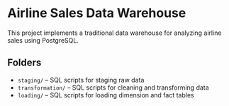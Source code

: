 # Airline Sales Data Warehouse

This project implements a traditional data warehouse for analyzing airline sales using PostgreSQL.

## Folders

- `staging/` – SQL scripts for staging raw data
- `transformation/` – SQL scripts for cleaning and transforming data
- `loading/` – SQL scripts for loading dimension and fact tables
